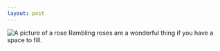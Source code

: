 ```yaml
---
layout: post
---
```

![A picture of a rose](/images/IMG_2308.jpg)
Rambling roses are a wonderful thing if you have a space to fill.